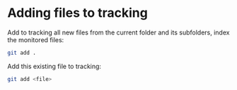 # Adding files to tracking

Add to tracking all new files from the current folder and its subfolders, index the monitored files:

```bash
git add .
```

Add this existing file to tracking:

```bash
git add <file>
```
